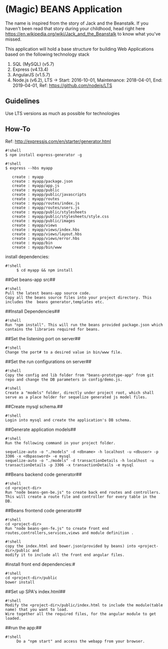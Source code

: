 # (Magic) BEANS Application #

The name is inspired from the story of Jack and the Beanstalk. If you haven't been read that story during your childhood, head right here https://en.wikipedia.org/wiki/Jack_and_the_Beanstalk to know what you've missed.

This application will hold a base structure for building Web Applications based on the following technology stack

1. SQL (MySQL) (v5.7)
1. Express (v4.13.4)
1. AngularJS (v1.5.7)
1. Node.js (v6.2), LTS -> Start: 2016-10-01, Maintenance: 2018-04-01, End: 2019-04-01, Ref: https://github.com/nodejs/LTS

## Guidelines ##

Use LTS versions as much as possible for technologies

## How-To ##

Ref: http://expressjs.com/en/starter/generator.html

```
#!shell
$ npm install express-generator -g
```


```
#!shell
$ express --hbs myapp

   create : myapp
   create : myapp/package.json
   create : myapp/app.js
   create : myapp/public
   create : myapp/public/javascripts
   create : myapp/routes
   create : myapp/routes/index.js
   create : myapp/routes/users.js
   create : myapp/public/stylesheets
   create : myapp/public/stylesheets/style.css
   create : myapp/public/images
   create : myapp/views
   create : myapp/views/index.hbs
   create : myapp/views/layout.hbs
   create : myapp/views/error.hbs
   create : myapp/bin
   create : myapp/bin/www
```
   
install dependencies:
```
#!shell
     $ cd myapp && npm install
```
##Get beans-app src##
```
#!shell
Pull the latest beans-app source code.
Copy all the beans source files into your project directory. This includes the  beans generator,templates etc.
```
##Install Dependencies##
```
#!shell
Run "npm install". This will run the beans provided package.json which contains the libraries required for beans.
```
##Set the listening port on server##
```
#!shell
Change the port# to a desired value in bin/www file.
```
##Set the run configurations on server##
```
#!shell
Copy the config and lib folder from "beans-prototype-app" from git repo and change the DB parameters in config/demo.js.
```

```
#!shell
Create a "models" folder, directly under project root, which shall serve as a place holder for sequelize generated js model files.
```
##Create mysql schema.##
```
#!shell
Login into mysql and create the application's DB schema.
```

##Generate application models##
```
#!shell
Run the following command in your project folder.

sequelize-auto -o "./models" -d <dbname> -h localhost -u <dbuser> -p 3306 -x <dbpassword> -e mysql
sequelize-auto -o "./models" -d transactionDetails -h localhost -u transactionDetails -p 3306 -x transactionDetails -e mysql
```
##Beans backend code generator##
```
#!shell
cd <project-dir>
Run "node beans-gen-be.js" to create back end routes and controllers.
This will create a route file and controller for every table in the DB.
```
##Beans frontend code generator##
```
#!shell
cd <project-dir>
Run "node beans-gen-fe.js" to create front end routes,controllers,services,views and module definition .
```
```
#!shell
copy the index.html and bower.json(provided by beans) into <project-dir>/public and 
modify it to include all the front end angular files.
```
#install front end dependencies:#
```
#!shell
cd <project-dir>/public 
bower install
```
##Set up SPA's index.html##
```
#!shell
Modify the <project-dir>/public/index.html to include the module(table name) that you want to load. 
Wire together all the required files, for the angular module to get loaded.
```

##run the app:##
```
#!shell
     Do a "npm start" and access the webapp from your browser.
```
